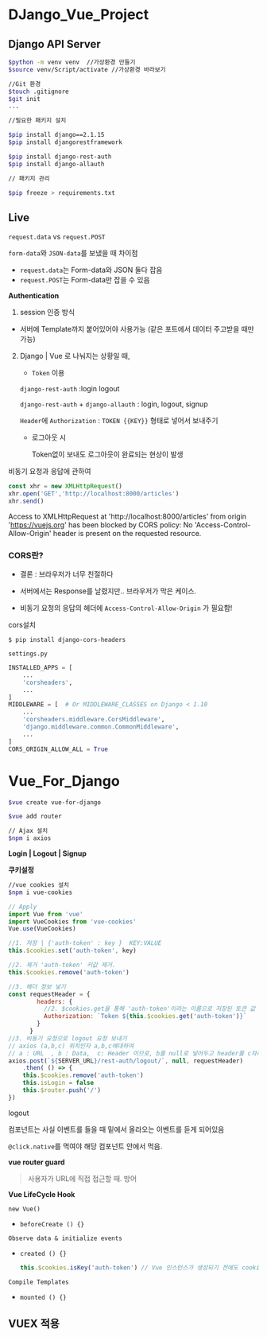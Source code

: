 # DJango_Vue_Project



## Django API Server 

```bash
$python -m venv venv  //가상환경 만들기 
$source venv/Script/activate //가상환경 바라보기

//Git 환경
$touch .gitignore
$git init
...

//필요한 패키지 설치

$pip install django==2.1.15
$pip install djangorestframework

$pip install django-rest-auth
$pip install django-allauth

// 패키지 관리

$pip freeze > requirements.txt
```









## Live



`request.data` vs `request.POST`

`form-data`와 `JSON-data`를 보냈을 때 차이점

- `request.data`는 Form-data와  JSON 둘다 잡음
- `request.POST`는 Form-data만 잡을 수 있음



**Authentication** 

1. session 인증 방식

- 서버에 Template까지 붙어있어야 사용가능 (같은 포트에서 데이터 주고받을 때만 가능)

2. Django | Vue 로 나눠지는 상황일 때,

   - `Token` 이용

   `django-rest-auth` :login logout

   `django-rest-auth` + `django-allauth` : login, logout, signup

   `Header`에 `Authorization` : `TOKEN {{KEY}}` 형태로 넣어서 보내주기
   
   - 로그아웃 시
   
     Token없이 보내도 로그아웃이 완료되는 현상이 발생



 

비동기 요청과 응답에 관하여

```javascript
const xhr = new XMLHttpRequest()
xhr.open('GET','http://localhost:8000/articles')
xhr.send()
```

Access to XMLHttpRequest at 'http://localhost:8000/articles' from origin 'https://vuejs.org' has been blocked by CORS policy: No 'Access-Control-Allow-Origin' header is present on the requested resource.

### CORS란?

- 결론 : 브라우저가 너무 친절하다 

- 서버에서는 Response를 날렸지만.. 브라우저가 막은 케이스.

- 비동기 요청의 응답의 헤더에 `Access-Control-Allow-Origin` 가 필요함!



cors설치

`$ pip install django-cors-headers`



`settings.py`

```python
INSTALLED_APPS = [
    ...
    'corsheaders',
    ...
]
MIDDLEWARE = [  # Or MIDDLEWARE_CLASSES on Django < 1.10
    ...
    'corsheaders.middleware.CorsMiddleware',
    'django.middleware.common.CommonMiddleware',
    ...
]
CORS_ORIGIN_ALLOW_ALL = True
```









# Vue_For_Django

```bash
$vue create vue-for-django

$vue add router

// Ajax 설치
$npm i axios
```





**Login | Logout | Signup**



**쿠키설정**

```bash
//vue cookies 설치
$npm i vue-cookies
```

```javascript
// Apply
import Vue from 'vue'
import VueCookies from 'vue-cookies'
Vue.use(VueCookies)
```

```javascript
//1. 저장 | {'auth-token' : key }  KEY:VALUE
this.$cookies.set('auth-token', key)

//2. 제거 'auth-token' 키값 제거.
this.$cookies.remove('auth-token')
```

```javascript
//3. 헤더 정보 넣기
const requestHeader = {
        headers: {
          //2. $cookies.get을 통해 'auth-token'이라는 이름으로 저장된 토큰 값 가져오기
          Authorization: `Token ${this.$cookies.get('auth-token')}`
        }
      }
//3. 비동기 요청으로 logout 요청 보내기 
// axios (a,b,c) 위치인자 a,b,c에대하여 
// a : URL  , b : Data,  c: Header 이므로, b를 null로 넣어두고 header를 c자리에 넣어야함.
axios.post(`${SERVER_URL}/rest-auth/logout/`, null, requestHeader)
    .then( () => {
    this.$cookies.remove('auth-token')
    this.isLogin = false
    this.$router.push('/')
})
```



logout

컴포넌트는 사실 이벤트를 들을 때 밑에서 올라오는 이벤트를 듣게 되어있음

`@click.native`를 먹여야 해당 컴포넌트 안에서 먹음.





**vue router guard**

> 사용자가 URL에 직접 접근할 때. 방어



**Vue LifeCycle Hook**

`new Vue()`

- `beforeCreate () {}`

`Observe data & initialize events`

- `created () {}`

  ```javascript
  this.$cookies.isKey('auth-token') // Vue 인스턴스가 생성되기 전에도 cookie는 존재한다.
  ```

`Compile Templates`

- `mounted () {}`







## VUEX 적용

